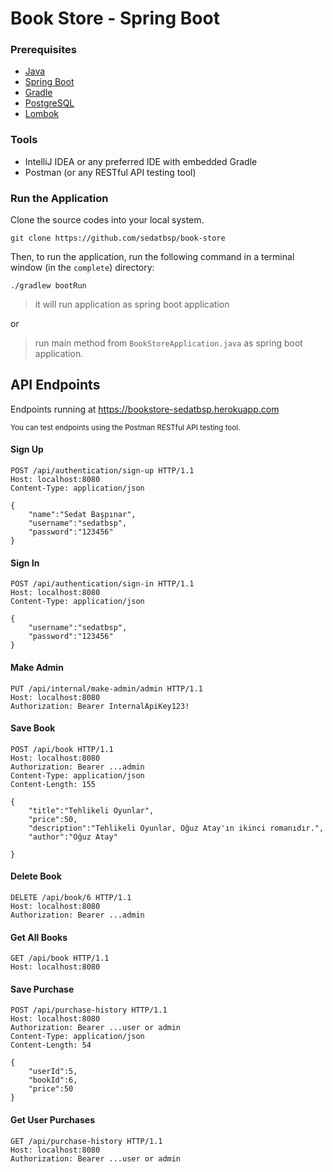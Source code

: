 # Book Store - Spring Boot

### Prerequisites
- [Java](https://dev.java/learn/)
- [Spring Boot](https://spring.io/projects/spring-boot)
- [Gradle](https://docs.gradle.org/current/userguide/building_java_projects.html)
- [PostgreSQL](https://www.postgresql.org/docs/)
- [Lombok](https://projectlombok.org/setup/gradle)

### Tools
- IntelliJ IDEA or any preferred IDE with embedded Gradle
- Postman (or any RESTful API testing tool)

### Run the Application

Clone the source codes into your local system.

```
git clone https://github.com/sedatbsp/book-store
```

Then, to run the application, run the following command in a terminal window (in the ``` complete ```) directory:

```
./gradlew bootRun
```
>  it will run application as spring boot application

or
> run main method from `BookStoreApplication.java` as spring boot application.


## API Endpoints

Endpoints running at https://bookstore-sedatbsp.herokuapp.com

<small>
You can test endpoints using the Postman RESTful API testing tool.
</small>

#### Sign Up

````
POST /api/authentication/sign-up HTTP/1.1
Host: localhost:8080
Content-Type: application/json

{
    "name":"Sedat Başpınar",
    "username":"sedatbsp",
    "password":"123456"
}
````

#### Sign In

````
POST /api/authentication/sign-in HTTP/1.1
Host: localhost:8080
Content-Type: application/json

{
    "username":"sedatbsp",
    "password":"123456"
}
````

#### Make Admin
````
PUT /api/internal/make-admin/admin HTTP/1.1
Host: localhost:8080
Authorization: Bearer InternalApiKey123!
````

#### Save Book
````
POST /api/book HTTP/1.1
Host: localhost:8080
Authorization: Bearer ...admin
Content-Type: application/json
Content-Length: 155

{
    "title":"Tehlikeli Oyunlar",
    "price":50,
    "description":"Tehlikeli Oyunlar, Oğuz Atay'ın ikinci romanıdır.",
    "author":"Oğuz Atay"

}
````

#### Delete Book
````
DELETE /api/book/6 HTTP/1.1
Host: localhost:8080
Authorization: Bearer ...admin
````

#### Get All Books
````
GET /api/book HTTP/1.1
Host: localhost:8080
````

#### Save Purchase
````
POST /api/purchase-history HTTP/1.1
Host: localhost:8080
Authorization: Bearer ...user or admin
Content-Type: application/json
Content-Length: 54

{
    "userId":5,
    "bookId":6,
    "price":50
}
````

#### Get User Purchases
````
GET /api/purchase-history HTTP/1.1
Host: localhost:8080
Authorization: Bearer ...user or admin
````

<br>
